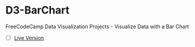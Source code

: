 # D3-BarChart
FreeCodeCamp Data Visualization Projects - Visualize Data with a Bar Chart

- [ ] [Live Version](https://baristure.github.io/D3-BarChart/)
